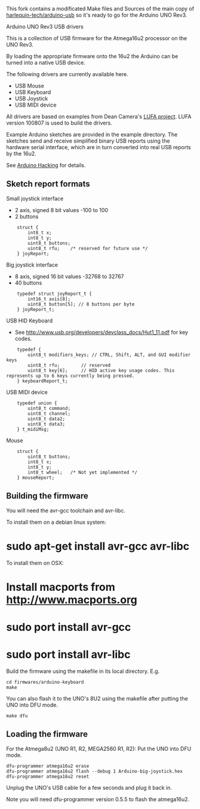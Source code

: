 This fork contains a modificated Make files and Sources of the main copy of <a href="https://github.com/harlequin-tech/arduino-usb">harlequin-tech/arduino-usb</a> so it's ready to go for the Arduino UNO Rev3.

Arduino UNO Rev3 USB drivers

This is a collection of USB firmware for the Atmega16u2 processor
on the UNO Rev3.

By loading the appropriate firmware onto the 16u2 the Arduino can be turned
into a native USB device.

The following drivers are currently available here.

* USB Mouse
* USB Keyboard
* USB Joystick
* USB MIDI device

All drivers are based on examples from Dean Camera's <a href="http://www.fourwalledcubicle.com/LUFA.php"> LUFA project</a>.
LUFA version 100807 is used to build the drivers.

Example Arduino sketches are provided in the example directory.  The sketches send and receive simplified binary
USB reports using the hardware serial interface, which are in turn converted into real USB reports by the 16u2.

See <a href="http://hunt.net.nz/users/darran">Arduino Hacking</a> for details.

Sketch report formats
---------------------

Small joystick interface
* 2 axis, signed 8 bit values -100 to 100
* 2 buttons
```
    struct {  
        int8_t x;  
        int8_t y;  
        uint8_t buttons;  
        uint8_t rfu; 	/* reserved for future use */  
    } joyReport;  
```

Big joystick interface
* 8 axis, signed 16 bit values -32768 to 32767
* 40 buttons

```
    typedef struct joyReport_t {
        int16_t axis[8];
        uint8_t button[5]; // 8 buttons per byte
    } joyReport_t;
```

USB HID Keyboard 
* See <a href="http://www.usb.org/developers/devclass_docs/Hut1_11.pdf">http://www.usb.org/developers/devclass_docs/Hut1_11.pdf</a> for key codes.

```
    typedef {  
        uint8_t modifiers_keys;	// CTRL, Shift, ALT, and GUI modifier keys  
        uint8_t rfu;		// reserved  
        uint8_t key[6];		// HID active key usage codes. This represents up to 6 keys currently being pressed.  
    } keyboardReport_t;  
```

USB MIDI device
```
    typedef union {  
        uint8_t command;  
        uint8_t channel;  
        uint8_t data2;  
        uint8_t data3;  
    } t_midiMsg;  
```

Mouse
```
    struct {  
        uint8_t buttons;  
        int8_t x;  
        int8_t y;  
        int8_t wheel;	/* Not yet implemented */  
    } mouseReport;  
```

Building the firmware
--------------------

You will need the avr-gcc toolchain and avr-libc.

To install them on a debian linux system:
# sudo apt-get install avr-gcc avr-libc

To install them on OSX:
# Install macports from <a href="http://www.macports.org">http://www.macports.org</a>
# sudo port install avr-gcc
# sudo port install avr-libc

Build the firmware using the makefile in its local directory.  E.g.

    cd firmwares/arduino-keyboard  
    make  


You can also flash it to the UNO's 8U2 using the makefile after putting the UNO into DFU mode.

    make dfu  

Loading the firmware
--------------------

For the Atmega8u2 (UNO R1, R2, MEGA2560 R1, R2):
Put the UNO into DFU mode.

    dfu-programmer atmega16u2 erase  
    dfu-programmer atmega16u2 flash --debug 1 Arduino-big-joystick.hex  
    dfu-programmer atmega16u2 reset  

Unplug the UNO's USB cable for a few seconds and plug it back in.

Note you will need dfu-programmer version 0.5.5 to flash the atmega16u2.
